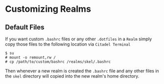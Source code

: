 # Customizing Realms

## Default Files

If you want custom `.bashrc` files or any other `.dotfiles` in a `Realm` simply 
copy those files to the following location via `Citadel Terminal`

```shell
$ su
# mount -o remount,rw /
# cp /path/to/custom/bashrc /realms/skel/.bashrc
```

Then whenever a new realm is created the `.bashrc` file and any other files in
the `skel` directory will copied into the new realm's home directory.
